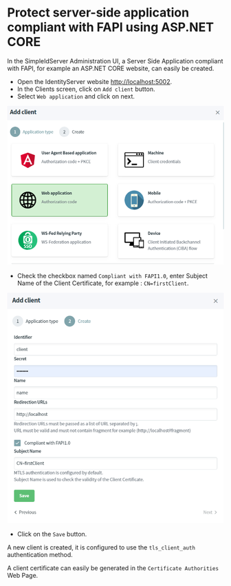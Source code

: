 # Protect server-side application compliant with FAPI using ASP.NET CORE

In the SimpleIdServer Administration UI, a Server Side Application compliant with FAPI, for example an ASP.NET CORE website, can easily be created.

* Open the IdentityServer website [http://localhost:5002](http://localhost:5002).
* In the Clients screen, click on `Add client` button.
* Select `Web application` and click on next.

![Choose client](images/fapi-1.png)

* Check the checkbox named `Compliant with FAPI1.0`, enter Subject Name of the Client Certificate, for example : `CN=firstClient`.

![Compliant with FAPI](images/fapi-2.png)

* Click on the `Save` button.

A new client is created, it is configured to use the `tls_client_auth` authentication method.

A client certificate can easily be generated in the `Certificate Authorities` Web Page.